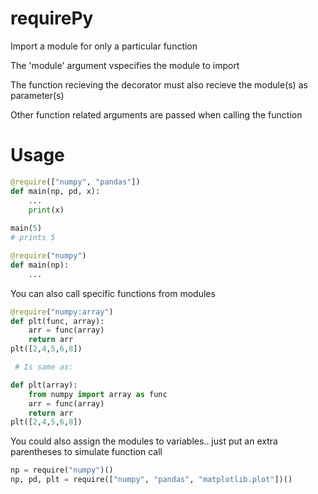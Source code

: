 # requirePy
Import a module for only a particular function

The 'module' argument vspecifies the module to import

The function recieving the decorator must also recieve the module(s) as parameter(s)

Other function related arguments are passed when calling the function

# Usage
```python
@require(["numpy", "pandas"])
def main(np, pd, x):
    ...
    print(x)
    
main(5)
# prints 5

@require("numpy")
def main(np):
    ...
```
You can also call specific functions from modules
```python
@require("numpy:array")
def plt(func, array):
	arr = func(array)
	return arr
plt([2,4,5,6,8])

 # Is same as:

def plt(array):
	from numpy import array as func
	arr = func(array)
	return arr
plt([2,4,5,6,8])
```
You could also assign the modules to variables.. just put an extra parentheses to simulate function call
```python
np = require("numpy")()
np, pd, plt = require(["numpy", "pandas", "matplotlib.plot"])()
```

